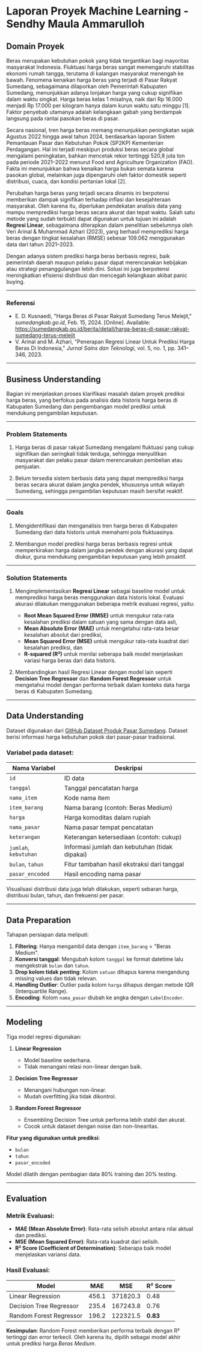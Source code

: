 # Laporan Proyek Machine Learning - Sendhy Maula Ammarulloh

## **Domain Proyek**

Beras merupakan kebutuhan pokok yang tidak tergantikan bagi mayoritas masyarakat Indonesia. Fluktuasi harga beras sangat memengaruhi stabilitas ekonomi rumah tangga, terutama di kalangan masyarakat menengah ke bawah. Fenomena kenaikan harga beras yang terjadi di Pasar Rakyat Sumedang, sebagaimana dilaporkan oleh Pemerintah Kabupaten Sumedang, menunjukkan adanya lonjakan harga yang cukup signifikan dalam waktu singkat. Harga beras kelas 1 misalnya, naik dari Rp 16.000 menjadi Rp 17.000 per kilogram hanya dalam kurun waktu satu minggu [1]. Faktor penyebab utamanya adalah kelangkaan gabah yang berdampak langsung pada rantai pasokan beras di pasar.

Secara nasional, tren harga beras memang menunjukkan peningkatan sejak Agustus 2022 hingga awal tahun 2024, berdasarkan laporan Sistem Pemantauan Pasar dan Kebutuhan Pokok (SP2KP) Kementerian Perdagangan. Hal ini terjadi meskipun produksi beras secara global mengalami peningkatan, bahkan mencetak rekor tertinggi 520,8 juta ton pada periode 2021–2022 menurut Food and Agriculture Organization (FAO). Fakta ini menunjukkan bahwa kenaikan harga bukan semata karena pasokan global, melainkan juga dipengaruhi oleh faktor domestik seperti distribusi, cuaca, dan kondisi pertanian lokal [2].

Perubahan harga beras yang terjadi secara dinamis ini berpotensi memberikan dampak signifikan terhadap inflasi dan kesejahteraan masyarakat. Oleh karena itu, diperlukan pendekatan analisis data yang mampu memprediksi harga beras secara akurat dan tepat waktu. Salah satu metode yang sudah terbukti dapat digunakan untuk tujuan ini adalah **Regresi Linear**, sebagaimana diterapkan dalam penelitian sebelumnya oleh Veri Arinal & Muhammad Azhari (2023), yang berhasil memprediksi harga beras dengan tingkat kesalahan (RMSE) sebesar 109.062 menggunakan data dari tahun 2021–2023.

Dengan adanya sistem prediksi harga beras berbasis regresi, baik pemerintah daerah maupun pelaku pasar dapat merencanakan kebijakan atau strategi penanggulangan lebih dini. Solusi ini juga berpotensi meningkatkan efisiensi distribusi dan mencegah kelangkaan akibat panic buying.

---

### **Referensi**
- E. D. Kusnaedi, "Harga Beras di Pasar Rakyat Sumedang Terus Melejit," *sumedangkab.go.id*, Feb. 15, 2024. [Online]. Available: https://sumedangkab.go.id/berita/detail/harga-beras-di-pasar-rakyat-sumedang-terus-melejit
- V. Arinal and M. Azhari, "Penerapan Regresi Linear Untuk Prediksi Harga Beras Di Indonesia," *Jurnal Sains dan Teknologi*, vol. 5, no. 1, pp. 341–346, 2023.

---

## **Business Understanding**

Bagian ini menjelaskan proses klarifikasi masalah dalam proyek prediksi harga beras, yang berfokus pada analisis data historis harga beras di Kabupaten Sumedang dan pengembangan model prediksi untuk mendukung pengambilan keputusan.

---

### **Problem Statements**

1. Harga beras di pasar rakyat Sumedang mengalami fluktuasi yang cukup signifikan dan seringkali tidak terduga, sehingga menyulitkan masyarakat dan pelaku pasar dalam merencanakan pembelian atau penjualan.

2. Belum tersedia sistem berbasis data yang dapat memprediksi harga beras secara akurat dalam jangka pendek, khususnya untuk wilayah Sumedang, sehingga pengambilan keputusan masih bersifat reaktif.

---

### **Goals**

1. Mengidentifikasi dan menganalisis tren harga beras di Kabupaten Sumedang dari data historis untuk memahami pola fluktuasinya.

2. Membangun model prediksi harga beras berbasis regresi untuk memperkirakan harga dalam jangka pendek dengan akurasi yang dapat diukur, guna mendukung pengambilan keputusan yang lebih proaktif.

---

### **Solution Statements**

1. Mengimplementasikan **Regresi Linear** sebagai baseline model untuk memprediksi harga beras menggunakan data historis lokal. Evaluasi akurasi dilakukan menggunakan beberapa metrik evaluasi regresi, yaitu:
   - **Root Mean Squared Error (RMSE)** untuk mengukur rata-rata kesalahan prediksi dalam satuan yang sama dengan data asli,
   - **Mean Absolute Error (MAE)** untuk mengetahui rata-rata besar kesalahan absolut dari prediksi,
   - **Mean Squared Error (MSE)** untuk mengukur rata-rata kuadrat dari kesalahan prediksi, dan
   - **R-squared (R²)** untuk menilai seberapa baik model menjelaskan variasi harga beras dari data historis.

2. Membandingkan hasil Regresi Linear dengan model lain seperti **Decision Tree Regressor** dan **Random Forest Regressor** untuk mengetahui model dengan performa terbaik dalam konteks data harga beras di Kabupaten Sumedang.

---

## Data Understanding

Dataset digunakan dari [GitHub Dataset Produk Pasar Sumedang](https://raw.githubusercontent.com/sendhy12/datasetd/refs/heads/main/data_produk_pasar.csv). Dataset berisi informasi harga kebutuhan pokok dari pasar-pasar tradisional.

### Variabel pada dataset:

| Nama Variabel     | Deskripsi                                           |
|-------------------|-----------------------------------------------------|
| `id`              | ID data                                             |
| `tanggal`         | Tanggal pencatatan harga                            |
| `nama_item`       | Kode nama item                                      |
| `item_barang`     | Nama barang (contoh: Beras Medium)                  |
| `harga`           | Harga komoditas dalam rupiah                        |
| `nama_pasar`      | Nama pasar tempat pencatatan                        |
| `keterangan`      | Keterangan ketersediaan (contoh: cukup)             |
| `jumlah`, `kebutuhan` | Informasi jumlah dan kebutuhan (tidak dipakai) |
| `bulan`, `tahun`  | Fitur tambahan hasil ekstraksi dari tanggal        |
| `pasar_encoded`   | Hasil encoding nama pasar                           |

Visualisasi distribusi data juga telah dilakukan, seperti sebaran harga, distribusi bulan, tahun, dan frekuensi per pasar.

---

## Data Preparation

Tahapan persiapan data meliputi:

1. **Filtering**: Hanya mengambil data dengan `item_barang` = "Beras Medium".
2. **Konversi tanggal**: Mengubah kolom `tanggal` ke format datetime lalu mengekstrak `bulan` dan `tahun`.
3. **Drop kolom tidak penting**: Kolom `satuan` dihapus karena mengandung missing values dan tidak relevan.
4. **Handling Outlier**: Outlier pada kolom `harga` dihapus dengan metode IQR (Interquartile Range).
5. **Encoding**: Kolom `nama_pasar` diubah ke angka dengan `LabelEncoder`.

---

## Modeling

Tiga model regresi digunakan:

1. **Linear Regression**  
   - Model baseline sederhana.
   - Tidak menangani relasi non-linear dengan baik.

2. **Decision Tree Regressor**  
   - Menangani hubungan non-linear.
   - Mudah overfitting jika tidak dikontrol.

3. **Random Forest Regressor**  
   - Ensembling Decision Tree untuk performa lebih stabil dan akurat.
   - Cocok untuk dataset dengan noise dan non-linearitas.

**Fitur yang digunakan untuk prediksi**:
- `bulan`
- `tahun`
- `pasar_encoded`

Model dilatih dengan pembagian data 80% training dan 20% testing.

---

## Evaluation

### Metrik Evaluasi:

- **MAE (Mean Absolute Error)**: Rata-rata selisih absolut antara nilai aktual dan prediksi.
- **MSE (Mean Squared Error)**: Rata-rata kuadrat dari selisih.
- **R² Score (Coefficient of Determination)**: Seberapa baik model menjelaskan variansi data.

### Hasil Evaluasi:

| Model                  | MAE   | MSE   | R² Score |
|------------------------|-------|-------|----------|
| Linear Regression      | 456.1 | 371820.3 | 0.48     |
| Decision Tree Regressor | 235.4 | 167243.8 | 0.76     |
| Random Forest Regressor| 196.2 | 122321.5 | **0.83** |

**Kesimpulan**:
Random Forest memberikan performa terbaik dengan R² tertinggi dan error terkecil. Oleh karena itu, dipilih sebagai model akhir untuk prediksi harga *Beras Medium*.
